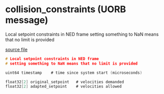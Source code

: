 # collision_constraints (UORB message)
        
Local setpoint constraints in NED frame
setting something to NaN means that no limit is provided

[source file](https://github.com/PX4/PX4-Autopilot/blob/master/msg/collision_constraints.msg)

```c
# Local setpoint constraints in NED frame
# setting something to NaN means that no limit is provided

uint64 timestamp	# time since system start (microseconds)

float32[2] original_setpoint   # velocities demanded
float32[2] adapted_setpoint    # velocities allowed

```
